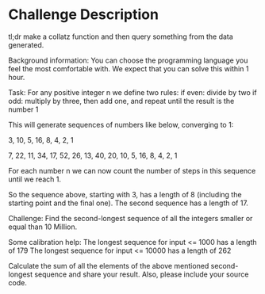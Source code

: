 # Challenge Description

tl;dr make a collatz function and then query something from the data generated.

Background information:
You can choose the programming language you feel the most comfortable with.
We expect that you can solve this within 1 hour.

Task:
For any positive integer n we define two rules:
if even: divide by two
if odd: multiply by three, then add one, and repeat until the result is the number 1

This will generate sequences of numbers like below, converging to 1:

3, 10, 5, 16, 8, 4, 2, 1

7, 22, 11, 34, 17, 52, 26, 13, 40, 20, 10, 5, 16, 8, 4, 2, 1

For each number n we can now count the number of steps in this sequence until we reach 1.

So the sequence above, starting with 3, has a length of 8 (including the starting point and the final one).
The second sequence has a length of 17.

Challenge:
Find the second-longest sequence of all the integers smaller or equal than 10 Million.

Some calibration help:
The longest sequence for input <= 1000 has a length of 179
The longest sequence for input <= 10000 has a length of 262
 
Calculate the sum of all the elements of the above mentioned second-longest sequence and share your result. Also, please include your source code.

 

 
